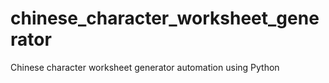 # chinese_character_worksheet_generator
Chinese character worksheet generator automation using Python
